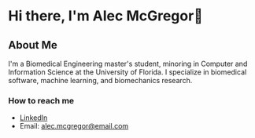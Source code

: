 # Hi there, I'm Alec McGregor👋<br>
## About Me
I'm a Biomedical Engineering master's student, minoring in Computer and Information Science at the University of Florida. I specialize in biomedical software, machine learning, and biomechanics research.<br>

### How to reach me
- [LinkedIn](https://www.linkedin.com/in/alecgmcgregor)  
- Email: alec.mcgregor@email.com 

<!--
**alecmcgregor/alecmcgregor** is a ✨ _special_ ✨ repository because its `README.md` (this file) appears on your GitHub profile.

Here are some ideas to get you started:

- 🔭 I’m currently working on ...
- 🌱 I’m currently learning ...
- 👯 I’m looking to collaborate on ...
- 🤔 I’m looking for help with ...
- 💬 Ask me about ...
- 📫 How to reach me: ...
- 😄 Pronouns: ...
- ⚡ Fun fact: ...
-->
